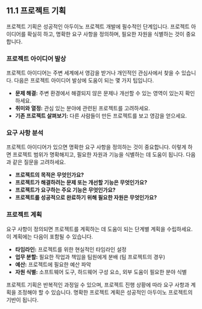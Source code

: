 ## 11.1 프로젝트 기획

프로젝트 기획은 성공적인 아두이노 프로젝트 개발에 필수적인 단계입니다. 프로젝트 아이디어를 확실히 하고, 명확한 요구 사항을 정의하며, 필요한 자원을 식별하는 것이 중요합니다.

### 프로젝트 아이디어 발상

프로젝트 아이디어는 주변 세계에서 영감을 받거나 개인적인 관심사에서 찾을 수 있습니다. 다음은 프로젝트 아이디어 발상에 도움이 되는 몇 가지 팁입니다.

- **문제 해결:** 주변 환경에서 해결되지 않은 문제나 개선할 수 있는 영역이 있는지 확인하세요.
- **취미와 열정:** 관심 있는 분야에 관련된 프로젝트를 고려하세요.
- **기존 프로젝트 살펴보기:** 다른 사람들이 만든 프로젝트를 보고 영감을 얻으세요.

### 요구 사항 분석

프로젝트 아이디어가 있으면 명확한 요구 사항을 정의하는 것이 중요합니다. 이렇게 하면 프로젝트 범위가 명확해지고, 필요한 자원과 기능을 식별하는 데 도움이 됩니다. 다음과 같은 질문을 고려하세요.

- **프로젝트의 목적은 무엇인가요?**
- **프로젝트가 해결하려는 문제 또는 개선할 기능은 무엇인가요?**
- **프로젝트가 요구하는 주요 기능은 무엇인가요?**
- **프로젝트를 성공적으로 완료하기 위해 필요한 자원은 무엇인가요?**

### 프로젝트 계획

요구 사항이 정의되면 프로젝트를 계획하는 데 도움이 되는 단계별 계획을 수립하세요. 이 계획에는 다음이 포함될 수 있습니다.

- **타임라인:** 프로젝트를 위한 현실적인 타임라인 설정
- **업무 분할:** 필요한 작업과 책임을 팀원에게 분배 (팀 프로젝트의 경우)
- **예산:** 프로젝트에 필요한 예산 파악
- **자원 식별:** 소프트웨어 도구, 하드웨어 구성 요소, 외부 도움이 필요한 분야 식별

프로젝트 기획은 반복적인 과정일 수 있으며, 프로젝트 진행 상황에 따라 요구 사항과 계획을 조정해야 할 수 있습니다. 명확한 프로젝트 계획은 성공적인 아두이노 프로젝트의 기반이 됩니다.
